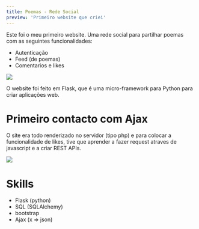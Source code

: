 ```yaml
---
title: Poemas - Rede Social
preview: 'Primeiro website que criei'
---
```


Este foi o meu primeiro website. Uma rede social para partilhar poemas com as seguintes funcionalidades:

- Autenticação
- Feed (de poemas)
- Comentarios e likes

![](/assets/images/poemas.png)

O website foi feito em Flask, que é uma micro-framework para Python para criar aplicações web.

# Primeiro contacto com Ajax
O site era todo renderizado no servidor (tipo php) e para colocar a funcionalidade de likes, tive que aprender a fazer request atraves de javascript e a criar REST APIs.


![](/assets/images/poemas1.png)


# Skills

- Flask (python)
- SQL (SQLAlchemy)
- bootstrap
- Ajax (x => json)
